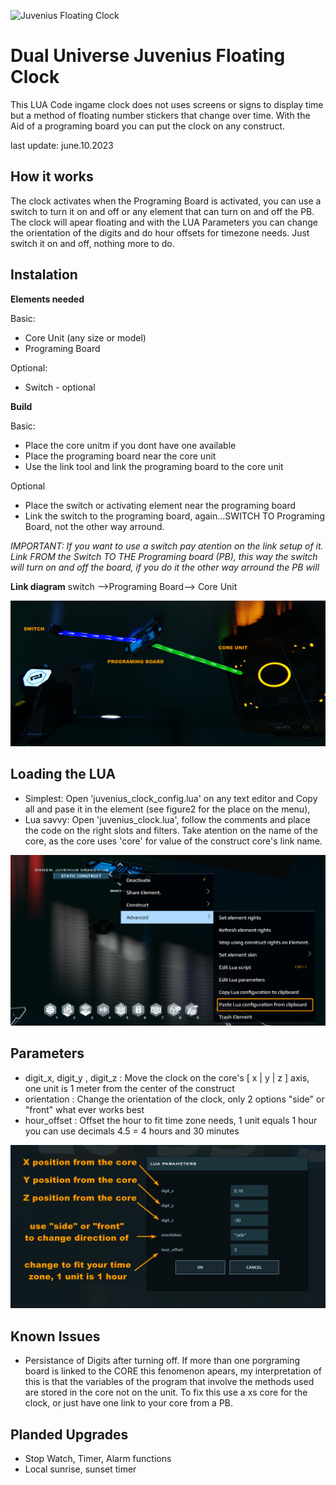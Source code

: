 
![Juvenius Floating Clock](figure0.gif "Juvenius Floating Clock")

# Dual Universe Juvenius Floating Clock

This LUA Code ingame clock does not uses screens or signs to display time but a method of floating number stickers that change over time. With the Aid of a programing board you can put the clock on any construct.

last update: june.10.2023

## How it works

The clock activates when the Programing Board is activated, you can use a switch to turn it on and off or any element that can turn on and off the PB. The clock will apear floating and with the LUA Parameters you can change the orientation of the digits and do hour offsets for timezone needs. Just switch it on and off, nothing more to do.

## Instalation

**Elements needed**

Basic:

- Core Unit (any size or model)
- Programing Board

Optional:

- Switch - optional

**Build**

Basic:

- Place the core unitm if you dont have one available
- Place the programing board near the core unit
- Use the link tool and link the programing board to the core unit

Optional

- Place the switch or activating element near the programing board
- Link the switch to the programing board, again...SWITCH TO Programing Board, not the other way arround.

*IMPORTANT: If you want to use a switch pay atention on the link setup of it. Link FROM the Switch TO THE Programing board (PB), this way the switch will turn on and off the board, if you do it the other way arround the PB will*

**Link diagram**
switch -->Programing Board--> Core Unit

![Link diagram](figure1.png "Link diagram")

## Loading the LUA

- Simplest: Open 'juvenius_clock_config.lua' on any text editor and Copy all and pase it in the element (see figure2 for the place on the menu),
- Lua savvy: Open 'juvenius_clock.lua', follow the comments and place the code on the right slots and filters. Take atention on the name of the core, as the core uses 'core' for value of the construct core's link name.

![Loading Lua](figure2.png "Loading Lua")

## Parameters

- digit_x, digit_y , digit_z : Move the clock on the core's [ x | y | z ] axis, one unit is 1 meter from the center of the construct
- orientation : Change the orientation of the clock, only 2 options "side" or "front" what ever works best
- hour_offset : Offset the hour to fit time zone needs, 1 unit equals 1 hour you can use decimals 4.5 = 4 hours and 30 minutes

![Parameters](figure3.png "Parameters")

## Known Issues
- Persistance of Digits after turning off. If more than one porgraming board is linked to the CORE this fenomenon apears, my interpretation of this is that the variables of the program that involve the methods used are stored in the core not on the unit. To fix this use a xs core for the clock, or just have one link to your core from a PB.


## Planded Upgrades

- Stop Watch, Timer, Alarm functions
- Local sunrise, sunset timer
